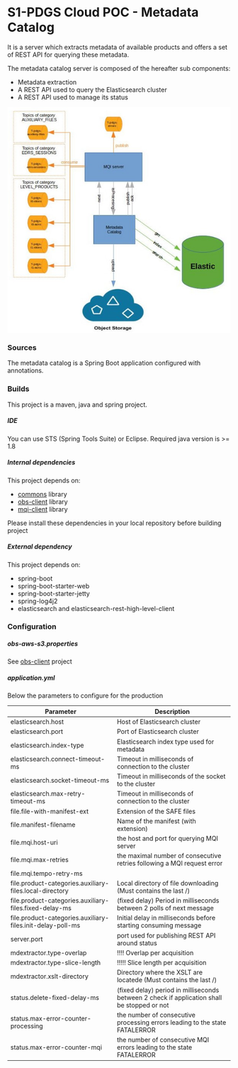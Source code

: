 S1-PDGS Cloud POC - Metadata Catalog
====================================

It is a server which extracts metadata of available products and offers a set of REST API for querying these metadata.

The metadata catalog server is composed of the hereafter sub components:
* Metadata extraction
* A REST API used to query the Elasticsearch cluster
* A REST API used to manage its status


<div style="text-align:center"><img alt="tut" src="build/design_metadata_catalog.jpg" align="center"/></div>


### Sources

The metadata catalog is a Spring Boot application configured with annotations.


### Builds

This project is a maven, java and spring project.

##### IDE

You can use STS (Spring Tools Suite) or Eclipse.
Required java version is >= 1.8

##### Internal dependencies

This project depends on:
* [commons](https://conf.geohub.space/wo7/lib-commons) library
* [obs-client](https://conf.geohub.space/wo7/obs-sdk) library
* [mqi-client](https://conf.geohub.space/wo7/mqi-client) library

Please install these dependencies in your local repository before building project

##### External dependency
This project depends on:
* spring-boot
* spring-boot-starter-web
* spring-boot-starter-jetty
* spring-log4j2
* elasticsearch and elasticsearch-rest-high-level-client
	
### Configuration

##### obs-aws-s3.properties
See [obs-client](https://conf.geohub.space/wo7/obs-sdk) project

##### application.yml
Below the parameters to configure for the production

Parameter                                        | Description
------------------------------------------------ | ------------- 
elasticsearch.host                               | Host of Elasticsearch cluster
elasticsearch.port                               | Port of Elasticsearch cluster
elasticsearch.index-type                         | Elasticsearch index type used for metadata
elasticsearch.connect-timeout-ms                 | Timeout in milliseconds of connection to the cluster
elasticsearch.socket-timeout-ms                  | Timeout in milliseconds of the socket to the cluster
elasticsearch.max-retry-timeout-ms               | Timeout in milliseconds of connection to the cluster
file.file-with-manifest-ext                      | Extension of the SAFE files
file.manifest-filename                           | Name of the manifest (with extension)
file.mqi.host-uri                                | the host and port for querying MQI server
file.mqi.max-retries                             | the maximal number of consecutive retries following a MQI request error 
file.mqi.tempo-retry-ms                          | 
file.product-categories.auxiliary-files.local-directory			| Local directory of file downloading (Must contains the last /)
file.product-categories.auxiliary-files.fixed-delay-ms			| (fixed delay) Period in milliseconds between 2 polls of next message
file.product-categories.auxiliary-files.init-delay-poll-ms		| Initial delay in milliseconds before starting consuming message
server.port                                      | port used for publishing REST API around status
mdextractor.type-overlap                         | !!!! Overlap per acquisition
mdextractor.type-slice-length                    | !!!!! Slice length per acquisition
mdextractor.xslt-directory                       | Directory where the XSLT are locatede (Must contains the last /)
status.delete-fixed-delay-ms                     | (fixed delay) period in milliseconds between 2 check if application shall be stopped or not
status.max-error-counter-processing              | the number of consecutive processing errors leading to the state FATALERROR
status.max-error-counter-mqi                     | the number of consecutive MQI errors leading to the state FATALERROR

